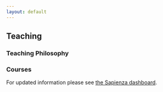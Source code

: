 ```yaml
---
layout: default
---
```


## Teaching <a name="teaching"></a>

### Teaching Philosophy



### Courses

For updated information please see [the Sapienza dashboard](https://corsidilaurea.uniroma1.it/en/users/mauriziomanciniuniroma1it).
